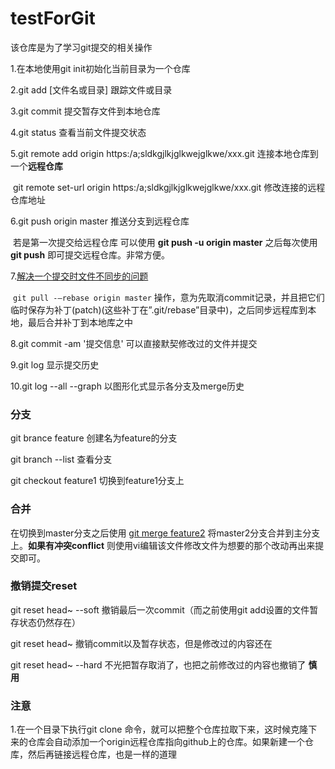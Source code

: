 # testForGit
该仓库是为了学习git提交的相关操作

1.在本地使用git init初始化当前目录为一个仓库

2.git add [文件名或目录]       跟踪文件或目录

3.git commit 提交暂存文件到本地仓库

4.git status 查看当前文件提交状态

5.git remote add origin https:/a;sldkgjlkjglkwejglkwe/xxx.git     连接本地仓库到一个**远程仓库**

​	git remote set-url origin https:/a;sldkgjlkjglkwejglkwe/xxx.git   修改连接的远程仓库地址

6.git push origin master   推送分支到远程仓库

​		若是第一次提交给远程仓库 可以使用 **git push -u origin master**   之后每次使用 **git push** 即可提交远程仓库。非常方便。

7.[解决一个提交时文件不同步的问题](https://blog.csdn.net/m0_52316372/article/details/127446080?ops_request_misc=&request_id=&biz_id=102&utm_term=%20failed%20to%20push%20some%20refs%20to%20%27&utm_medium=distribute.pc_search_result.none-task-blog-2~all~sobaiduweb~default-1-127446080.142^v92^control&spm=1018.2226.3001.4187)  

​	`git pull -–rebase origin master` 操作，意为先取消commit记录，并且把它们临时保存为补丁(patch)(这些补丁在”.git/rebase”目录中)，之后同步远程库到本地，最后合并补丁到本地库之中

8.git commit -am '提交信息'   可以直接默契修改过的文件并提交

9.git log 显示提交历史

10.git log --all --graph  以图形化式显示各分支及merge历史

### 分支

git brance feature 创建名为feature的分支

git branch --list 查看分支

git checkout feature1 切换到feature1分支上



### 合并

在切换到master分支之后使用 <u>git merge feature2</u>  将master2分支合并到主分支上。**如果有冲突conflict** 则使用vi编辑该文件修改文件为想要的那个改动再出来提交即可。



### 撤销提交reset

git reset head~ --soft   撤销最后一次commit（而之前使用git add设置的文件暂存状态仍然存在）

git reset head~             撤销commit以及暂存状态，但是修改过的内容还在

git reset head~ --hard 不光把暂存取消了，也把之前修改过的内容也撤销了  **慎用** 





### 注意

1.在一个目录下执行git clone 命令，就可以把整个仓库拉取下来，这时候克隆下来的仓库会自动添加一个origin远程仓库指向github上的仓库。如果新建一个仓库，然后再链接远程仓库，也是一样的道理
